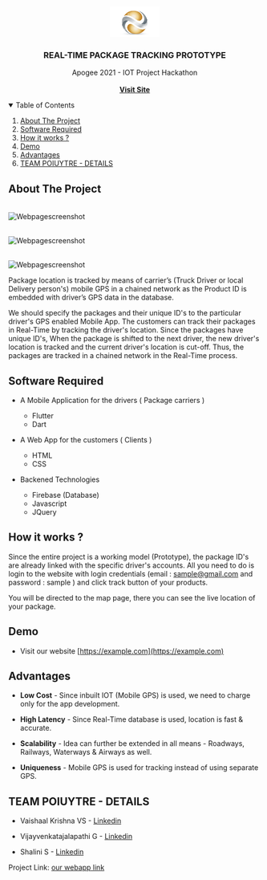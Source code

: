 <!-- PROJECT LOGO -->
<br />
<p align="center">
  <a>
    <img src="assets/images/logo.png" alt="Logo" width="100" height="60">
  </a>

  <h3 align="center">REAL-TIME PACKAGE TRACKING PROTOTYPE</h3>

  <p align="center">
    Apogee 2021 - IOT Project Hackathon
    <br /><br />
    <a href="#"><strong>Visit Site</strong></a>
    <br />
    </p>
</p>



<!-- TABLE OF CONTENTS -->
<details open="open">
  <summary>Table of Contents</summary>
  <ol>
    <li>
      <a href="#about-the-project">About The Project</a>
    </li>
    <li><a href="#software required">Software Required</a></li>
    <li><a href="#How it works ?">How it works ?</a></li>
    <li><a href="#Demo">Demo</a></li>
    <li><a href="#Advantages">Advantages</a></li>
    <li><a href="#TEAM POIUYTRE - DETAILS">TEAM POIUYTRE - DETAILS</a></li>
  </ol>
</details>



<!-- ABOUT THE PROJECT -->
## About The Project
<a><br />
<img src="https://github.com/shalini-saravanan/livetracking/blob/main/assets/images/Screenshot1.png" alt="Webpagescreenshot">
</a>

<a><br />
<img src="https://github.com/shalini-saravanan/livetracking/blob/main/assets/images/Screenshot2.png" alt="Webpagescreenshot">
</a>

<a><br />
<img src="https://github.com/shalini-saravanan/livetracking/blob/main/assets/images/Screenshot3.png" alt="Webpagescreenshot">
</a>
 
 
   Package location is tracked by means of carrier’s (Truck Driver or local Delivery person's) mobile GPS in a chained network as the Product ID  is embedded with driver’s GPS data in the database.

We should specify the packages and their unique ID's to the particular driver's GPS enabled Mobile App. The customers can track their packages in Real-Time by tracking the driver's location. Since the packages have unique ID's, When the package is shifted to the next driver, the new driver's location is tracked and the current driver's location is cut-off. Thus, the packages are tracked in a chained network in the Real-Time process.


## Software Required

*  A Mobile Application for the drivers ( Package carriers )
      * Flutter
      * Dart

*  A Web App for the customers ( Clients )
      * HTML
      * CSS
      
*  Backened Technologies
      * Firebase (Database)
      * Javascript
      * JQuery

<!-- GETTING STARTED -->
## How it works ?

Since the entire project is a working model (Prototype), the package ID's are already linked with the specific driver's accounts. All you need to do is login to the website with login credentials (email : sample@gmail.com and password : sample ) and click track button of your products.

You will be directed to the map page, there you can see the live location of your package.

## Demo

* Visit our website [https://example.com](https://example.com)
    
## Advantages

* <b>Low Cost</b> - 
    Since inbuilt IOT (Mobile GPS) is used, we need to charge only for the app development.
    
* <b>High Latency</b> - 
    Since Real-Time database is used, location is fast & accurate.

* <b>Scalability</b> - 
    Idea can further be extended in all means - Roadways, Railways, Waterways & Airways as well.

* <b>Uniqueness</b> - 
    Mobile GPS is used for tracking instead of using separate GPS.
    

<!-- TEAM -->
## TEAM POIUYTRE - DETAILS

 * Vaishaal Krishna VS - [Linkedin](https://www.linkedin.com/in/vaishaal-krishna-vs-21222b117/)
 
 * Vijayvenkatajalapathi G - [Linkedin](https://www.linkedin.com/in/vijayvenkatajalapathi/)
 
 * Shalini S - [Linkedin](https://www.linkedin.com/in/shalini-saravanan/)
 
 
Project Link: [our webapp link](https://www.google.com)



<!-- MARKDOWN LINKS & IMAGES -->

[product-screenshot1]: assets/images/screenshot1.png
[product-screenshot2]: assets/images/screenshot2.png
[product-screenshot3]: assets/images/screenshot3.png

